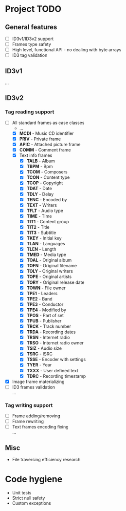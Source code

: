 # Project TODO
## General features
- [ ] ID3v1/ID3v2 support
- [ ] Frames type safety
- [ ] High level, functional API - no dealing with byte arrays
- [ ] ID3 tag validation
## ID3v1
...
## ID3v2
### Tag reading support
- [ ] All standard frames as case classes
  - ...
  - [x] **MCDI** - Music CD identifier
  - [x] **PRIV** - Private frame 
  - [x] **APIC** - Attached picture frame
  - [x] **COMM** - Comment frame
  - [x] Text info frames
    - [x] **TALB** - Album              
    - [x] **TBPM** - Bpm                
    - [x] **TCOM** - Composers          
    - [x] **TCON** - Content type        
    - [x] **TCOP** - Copyright          
    - [x] **TDAT** - Date               
    - [x] **TDLY** - Delay              
    - [x] **TENC** - Encoded by          
    - [x] **TEXT** - Writers            
    - [x] **TFLT** - Audio type          
    - [x] **TIME** - Time               
    - [x] **TIT1** - Content group       
    - [x] **TIT2** - Title              
    - [x] **TIT3** - Subtitle           
    - [x] **TKEY** - Initial key         
    - [x] **TLAN** - Languages          
    - [x] **TLEN** - Length             
    - [x] **TMED** - Media type          
    - [x] **TOAL** - Original album      
    - [x] **TOFN** - Original filename   
    - [x] **TOLY** - Original writers    
    - [x] **TOPE** - Original artists    
    - [x] **TORY** - Original release date
    - [x] **TOWN** - File owner          
    - [x] **TPE1** - Leaders            
    - [x] **TPE2** - Band               
    - [x] **TPE3** - Conductor          
    - [x] **TPE4** - Modified by         
    - [x] **TPOS** - Part of set          
    - [x] **TPUB** - Publisher          
    - [x] **TRCK** - Track number        
    - [x] **TRDA** - Recording dates     
    - [x] **TRSN** - Internet radio      
    - [x] **TRSO** - Internet radio owner 
    - [x] **TSIZ** - Audio size          
    - [x] **TSRC** - ISRC               
    - [x] **TSSE** - Encoder with settings
    - [x] **TYER** - Year               
    - [x] **TXXX** - User defined text
    - [x] **TDRC** - Recording timestamp    
- [x] Image frame materializing
- [ ] ID3 frames validation  
...
### Tag writing support
- [ ] Frame adding/removing
- [ ] Frame rewriting
- [ ] Text frames encoding fixing  
...
## Misc
- File traversing efficiency research
# Code hygiene
- Unit tests
- Strict null safety
- Custom exceptions
